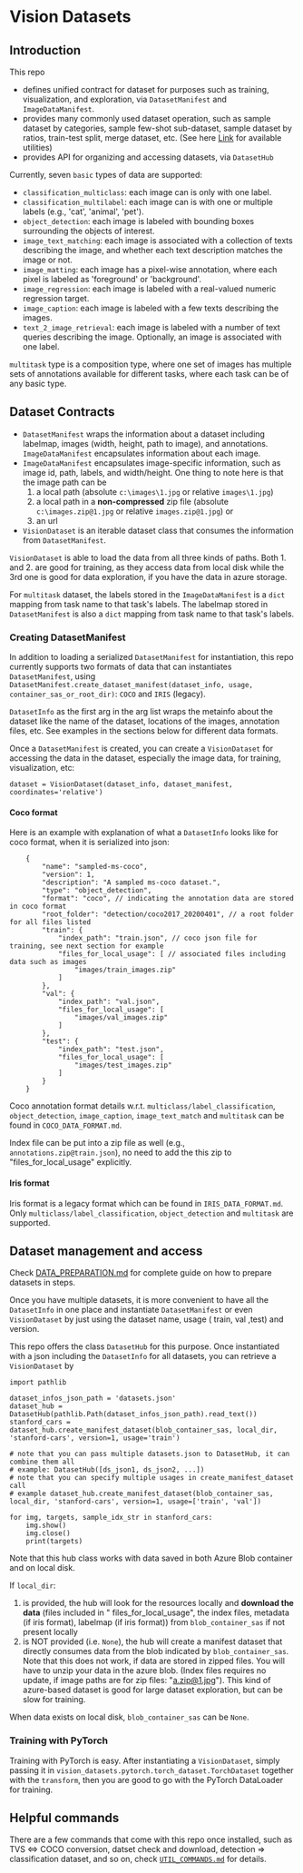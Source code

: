 # Vision Datasets

## Introduction

This repo

- defines unified contract for dataset for purposes such as training, visualization, and exploration, via `DatasetManifest` and `ImageDataManifest`.
- provides many commonly used dataset operation, such as sample dataset by categories, sample few-shot sub-dataset, sample dataset by ratios, train-test split, merge dataset, etc. (See here [Link](vision_datasets/common/data_manifest.py) for available utilities)
- provides API for organizing and accessing datasets, via `DatasetHub`

Currently, seven `basic` types of data are supported:

- `classification_multiclass`: each image can is only with one label.
- `classification_multilabel`: each image can is with one or multiple labels (e.g., 'cat', 'animal', 'pet').
- `object_detection`: each image is labeled with bounding boxes surrounding the objects of interest.
- `image_text_matching`: each image is associated with a collection of texts describing the image, and whether each text description matches the image or not.
- `image_matting`: each image has a pixel-wise annotation, where each pixel is labeled as 'foreground' or 'background'.
- `image_regression`: each image is labeled with a real-valued numeric regression target.
- `image_caption`: each image is labeled with a few texts describing the images.
- `text_2_image_retrieval`: each image is labeled with a number of text queries describing the image. Optionally, an image is associated with one label.

`multitask` type is a composition type, where one set of images has multiple sets of annotations available for different tasks, where each task can be of any basic type.


## Dataset Contracts

- `DatasetManifest` wraps the information about a dataset including labelmap, images (width, height, path to image), and annotations. `ImageDataManifest` encapsulates information about each image.
- `ImageDataManifest` encapsulates image-specific information, such as image id, path, labels, and width/height. One thing to note here is that the image path can be
    1. a local path (absolute `c:\images\1.jpg` or relative `images\1.jpg`)
    2. a local path in a **non-compressed** zip file (absolute `c:\images.zip@1.jpg` or relative `images.zip@1.jpg`) or
    3. an url
- `VisionDataset` is an iterable dataset class that consumes the information from `DatasetManifest`.

`VisionDataset` is able to load the data from all three kinds of paths. Both 1. and 2. are good for training, as they access data from local disk while the 3rd one is good for data exploration, if you have the data in azure storage.

For `multitask` dataset, the labels stored in the `ImageDataManifest` is a `dict` mapping from task name to that task's labels. The labelmap stored in `DatasetManifest` is also a `dict` mapping from task name to that task's labels.

### Creating DatasetManifest

In addition to loading a serialized `DatasetManifest` for instantiation, this repo currently supports two formats of data that can instantiates `DatasetManifest`,
using `DatasetManifest.create_dataset_manifest(dataset_info, usage, container_sas_or_root_dir)`: `COCO` and `IRIS` (legacy).

`DatasetInfo` as the first arg in the arg list wraps the metainfo about the dataset like the name of the dataset, locations of the images, annotation files, etc. See examples in the sections below
for different data formats.

Once a `DatasetManifest` is created, you can create a `VisionDataset` for accessing the data in the dataset, especially the image data, for training, visualization, etc:

```{python}
dataset = VisionDataset(dataset_info, dataset_manifest, coordinates='relative')
```

#### Coco format

Here is an example with explanation of what a `DatasetInfo` looks like for coco format, when it is serialized into json:

```{json}
    {
        "name": "sampled-ms-coco",
        "version": 1,
        "description": "A sampled ms-coco dataset.",
        "type": "object_detection",
        "format": "coco", // indicating the annotation data are stored in coco format
        "root_folder": "detection/coco2017_20200401", // a root folder for all files listed
        "train": {
            "index_path": "train.json", // coco json file for training, see next section for example
            "files_for_local_usage": [ // associated files including data such as images
                "images/train_images.zip"
            ]
        },
        "val": {
            "index_path": "val.json",
            "files_for_local_usage": [
                "images/val_images.zip"
            ]
        },
        "test": {
            "index_path": "test.json",
            "files_for_local_usage": [
                "images/test_images.zip"
            ]
        }
    }
```

Coco annotation format details w.r.t. `multiclass/label_classification`, `object_detection`, `image_caption`, `image_text_match` and `multitask`  can be found in `COCO_DATA_FORMAT.md`.

Index file can be put into a zip file as well (e.g., `annotations.zip@train.json`), no need to add the this zip to "files_for_local_usage" explicitly.

#### Iris format

Iris format is a legacy format which can be found in `IRIS_DATA_FORMAT.md`. Only `multiclass/label_classification`, `object_detection` and `multitask` are supported.

## Dataset management and access

Check [DATA_PREPARATION.md](DATA_PREPARATION.md) for complete guide on how to prepare datasets in steps.

Once you have multiple datasets, it is more convenient to have all the `DatasetInfo` in one place and instantiate `DatasetManifest` or even `VisionDataset` by just using the dataset name, usage (
train, val ,test) and version.

This repo offers the class `DatasetHub` for this purpose. Once instantiated with a json including the `DatasetInfo` for all datasets, you can retrieve a `VisionDataset` by

```{python}
import pathlib

dataset_infos_json_path = 'datasets.json'
dataset_hub = DatasetHub(pathlib.Path(dataset_infos_json_path).read_text())
stanford_cars = dataset_hub.create_manifest_dataset(blob_container_sas, local_dir, 'stanford-cars', version=1, usage='train')

# note that you can pass multiple datasets.json to DatasetHub, it can combine them all
# example: DatasetHub([ds_json1, ds_json2, ...])
# note that you can specify multiple usages in create_manifest_dataset call
# example dataset_hub.create_manifest_dataset(blob_container_sas, local_dir, 'stanford-cars', version=1, usage=['train', 'val'])

for img, targets, sample_idx_str in stanford_cars:
    img.show()
    img.close()
    print(targets)
```

Note that this hub class works with data saved in both Azure Blob container and on local disk.

If `local_dir`:

1. is provided, the hub will look for the resources locally and **download the data** (files included in "
   files_for_local_usage", the index files, metadata (if iris format), labelmap (if iris format))
   from `blob_container_sas` if not present locally
2. is NOT provided (i.e. `None`), the hub will create a manifest dataset that directly consumes data from the blob
   indicated by `blob_container_sas`. Note that this does not work, if data are stored in zipped files. You will have to
   unzip your data in the azure blob. (Index files requires no update, if image paths are for zip files: "a.zip@1.jpg").
   This kind of azure-based dataset is good for large dataset exploration, but can be slow for training.

When data exists on local disk, `blob_container_sas` can be `None`.

### Training with PyTorch

Training with PyTorch is easy. After instantiating a `VisionDataset`, simply passing it in `vision_datasets.pytorch.torch_dataset.TorchDataset` together with the `transform`, then you are good to go with the PyTorch DataLoader for training.


## Helpful commands

There are a few commands that come with this repo once installed, such as TVS <=> COCO conversion, datset check and download, detection => classification dataset, and so on, check [`UTIL_COMMANDS.md`](./UTIL_COMMANDS.md) for details.

